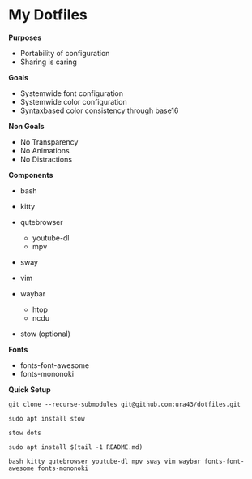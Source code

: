 # My Dotfiles

**Purposes**
* Portability of configuration
* Sharing is caring

**Goals**
* Systemwide font configuration
* Systemwide color configuration
* Syntaxbased color consistency through base16

**Non Goals**
* No Transparency
* No Animations
* No Distractions

**Components**
* bash
* kitty
* qutebrowser
    * youtube-dl
    * mpv
* sway
* vim
* waybar
    * htop
    * ncdu

* stow (optional)

**Fonts**
* fonts-font-awesome
* fonts-mononoki

**Quick Setup**

    git clone --recurse-submodules git@github.com:ura43/dotfiles.git

    sudo apt install stow

    stow dots

    sudo apt install $(tail -1 README.md)

    bash kitty qutebrowser youtube-dl mpv sway vim waybar fonts-font-awesome fonts-mononoki
